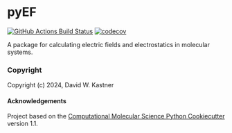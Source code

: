 pyEF
==============================
[//]: # (Badges)
[![GitHub Actions Build Status](https://github.com/REPLACE_WITH_OWNER_ACCOUNT/pyef/workflows/CI/badge.svg)](https://github.com/REPLACE_WITH_OWNER_ACCOUNT/pyef/actions?query=workflow%3ACI)
[![codecov](https://codecov.io/gh/REPLACE_WITH_OWNER_ACCOUNT/pyEF/branch/main/graph/badge.svg)](https://codecov.io/gh/REPLACE_WITH_OWNER_ACCOUNT/pyEF/branch/main)


A package for calculating electric fields and electrostatics in molecular systems.

### Copyright

Copyright (c) 2024, David W. Kastner


#### Acknowledgements
 
Project based on the 
[Computational Molecular Science Python Cookiecutter](https://github.com/molssi/cookiecutter-cms) version 1.1.
